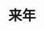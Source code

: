 ---
title: 来年
description: 明年
kana: らいねん
pronunciation: rainenn
tone: ⓪
type: 名词
pubDate: 2024-08-21 00:00:45
lessonIndex: 5
---